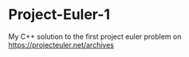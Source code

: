 # Project-Euler-1
My C++ solution to the first project euler problem on https://projecteuler.net/archives
